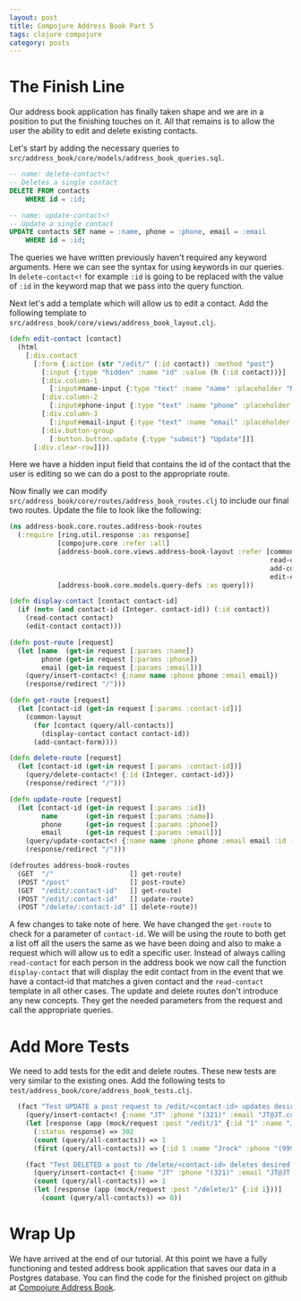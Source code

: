```yaml
---
layout: post
title: Compojure Address Book Part 5
tags: clojure compojure
category: posts
---
```


# The Finish Line

Our address book application has finally taken shape and we are in a position
to put the finishing touches on it. All that remains is to allow the user the
ability to edit and delete existing contacts.

Let's start by adding the necessary queries to `src/address_book/core/models/address_book_queries.sql`.

``` sql
-- name: delete-contact<!
-- Deletes a single contact
DELETE FROM contacts
    WHERE id = :id;

-- name: update-contact<!
-- Update a single contact
UPDATE contacts SET name = :name, phone = :phone, email = :email
    WHERE id = :id;
```

The queries we have written previously haven't required any keyword arguments.
Here we can see the syntax for using keywords in our queries. In
`delete-contact<!`  for example `:id` is going to be replaced with the value of
`:id` in the keyword map that we pass into the query function.

Next let's add a template which will allow us to edit a contact. Add the
following template to `src/address_book/core/views/address_book_layout.clj`.

``` clojure
(defn edit-contact [contact]
  (html
    [:div.contact
      [:form {:action (str "/edit/" (:id contact)) :method "post"}
        [:input {:type "hidden" :name "id" :value (h (:id contact))}]
        [:div.column-1
          [:input#name-input {:type "text" :name "name" :placeholder "Name" :value (h (:name contact))}]]
        [:div.column-2
          [:input#phone-input {:type "text" :name "phone" :placeholder "Phone" :value (h (:phone contact))}]]
        [:div.column-3
          [:input#email-input {:type "text" :name "email" :placeholder "Email" :value (h (:email contact))}]]
        [:div.button-group
          [:button.button.update {:type "submit"} "Update"]]]
      [:div.clear-row]]))
```

Here we have a hidden input field that contains the id of the contact that the
user is editing so we can do a post to the appropriate route.

Now finally we can modify `src/address_book/core/routes/address_book_routes.clj`
to include our final two routes. Update the file to look like the following:

``` clojure
(ns address-book.core.routes.address-book-routes
  (:require [ring.util.response :as response]
            [compojure.core :refer :all]
            [address-book.core.views.address-book-layout :refer [common-layout
                                                                 read-contact
                                                                 add-contact-form
                                                                 edit-contact]]
            [address-book.core.models.query-defs :as query]))

(defn display-contact [contact contact-id]
  (if (not= (and contact-id (Integer. contact-id)) (:id contact))
    (read-contact contact)
    (edit-contact contact)))

(defn post-route [request]
  (let [name  (get-in request [:params :name])
        phone (get-in request [:params :phone])
        email (get-in request [:params :email])]
    (query/insert-contact<! {:name name :phone phone :email email})
    (response/redirect "/")))

(defn get-route [request]
  (let [contact-id (get-in request [:params :contact-id])]
    (common-layout
      (for [contact (query/all-contacts)]
        (display-contact contact contact-id))
      (add-contact-form))))

(defn delete-route [request]
  (let [contact-id (get-in request [:params :contact-id])]
    (query/delete-contact<! {:id (Integer. contact-id)})
    (response/redirect "/")))

(defn update-route [request]
  (let [contact-id (get-in request [:params :id])
        name       (get-in request [:params :name])
        phone      (get-in request [:params :phone])
        email      (get-in request [:params :email])]
    (query/update-contact<! {:name name :phone phone :email email :id (Integer. contact-id)})
    (response/redirect "/")))

(defroutes address-book-routes
  (GET  "/"                   [] get-route)
  (POST "/post"               [] post-route)
  (GET  "/edit/:contact-id"   [] get-route)
  (POST "/edit/:contact-id"   [] update-route)
  (POST "/delete/:contact-id" [] delete-route))
```

A few changes to take note of here. We have changed the `get-route` to check
for a parameter of `contact-id`. We will be using the route to both get a
list off all the users the same as we have been doing and also to make a
request which will allow us to edit a specific user.  Instead of always calling
`read-contact` for each person in the address book we now call the function
`display-contact` that will display the edit contact from in the event that we
have a contact-id that matches a given contact and the `read-contact` template
in all other cases. The update and delete routes don't introduce any new
concepts. They get the needed parameters from the request and call the
appropriate queries.

# Add More Tests

We need to add tests for the edit and delete routes. These new tests are very
similar to the existing ones. Add the following tests to `test/address_book/core/address_book_tests.clj`.

``` clojure
  (fact "Test UPDATE a post request to /edit/<contact-id> updates desired contact information"
    (query/insert-contact<! {:name "JT" :phone "(321)" :email "JT@JT.com"})
    (let [response (app (mock/request :post "/edit/1" {:id "1" :name "Jrock" :phone "(999) 888-7777" :email "jrock@test.com"}))]
      (:status response) => 302
      (count (query/all-contacts)) => 1
      (first (query/all-contacts)) => {:id 1 :name "Jrock" :phone "(999) 888-7777" :email "jrock@test.com"}))

    (fact "Test DELETED a post to /delete/<contact-id> deletes desired contact from database"
      (query/insert-contact<! {:name "JT" :phone "(321)" :email "JT@JT.com"})
      (count (query/all-contacts)) => 1
      (let [response (app (mock/request :post "/delete/1" {:id 1}))]
        (count (query/all-contacts)) => 0))
```

# Wrap Up

We have arrived at the end of our tutorial. At this point we have a fully
functioning and tested address book application that saves our data in a
Postgres database. You can find the code for the finished project on github at
[Compojure Address Book](https://github.com/JarrodCTaylor/compojure-address-book).
